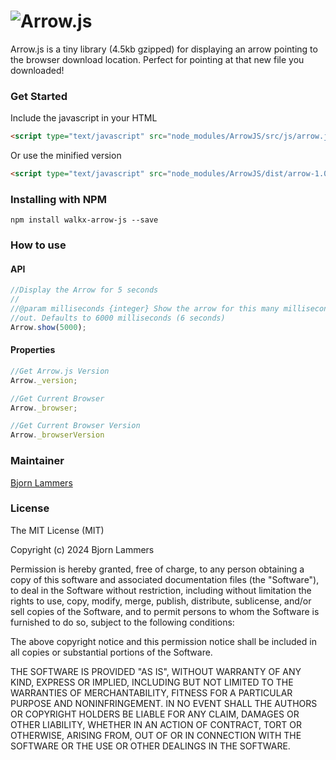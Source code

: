 ![Arrow.js](http://i.imgur.com/rZSWaEl.png)
===

Arrow.js is a tiny library (4.5kb gzipped) for displaying an arrow pointing to the browser download location. Perfect for pointing at that new file you downloaded!

### Get Started

Include the javascript in your HTML

```html
<script type="text/javascript" src="node_modules/ArrowJS/src/js/arrow.js">
```

Or use the minified version

```html
<script type="text/javascript" src="node_modules/ArrowJS/dist/arrow-1.0.0.min.js">
```

### Installing with NPM

    npm install walkx-arrow-js --save

### How to use

#### API

```javascript
//Display the Arrow for 5 seconds
//
//@param milliseconds {integer} Show the arrow for this many milliseconds then fade
//out. Defaults to 6000 milliseconds (6 seconds)
Arrow.show(5000);
```

#### Properties

```javascript
//Get Arrow.js Version
Arrow._version;

//Get Current Browser
Arrow._browser;

//Get Current Browser Version
Arrow._browserVersion 
```

### Maintainer

[Bjorn Lammers](https://github.com/walkxcode)

### License

The MIT License (MIT)

Copyright (c) 2024 Bjorn Lammers

Permission is hereby granted, free of charge, to any person obtaining a copy of
this software and associated documentation files (the "Software"), to deal in
the Software without restriction, including without limitation the rights to
use, copy, modify, merge, publish, distribute, sublicense, and/or sell copies of
the Software, and to permit persons to whom the Software is furnished to do so,
subject to the following conditions:

The above copyright notice and this permission notice shall be included in all
copies or substantial portions of the Software.

THE SOFTWARE IS PROVIDED "AS IS", WITHOUT WARRANTY OF ANY KIND, EXPRESS OR
IMPLIED, INCLUDING BUT NOT LIMITED TO THE WARRANTIES OF MERCHANTABILITY, FITNESS
FOR A PARTICULAR PURPOSE AND NONINFRINGEMENT. IN NO EVENT SHALL THE AUTHORS OR
COPYRIGHT HOLDERS BE LIABLE FOR ANY CLAIM, DAMAGES OR OTHER LIABILITY, WHETHER
IN AN ACTION OF CONTRACT, TORT OR OTHERWISE, ARISING FROM, OUT OF OR IN
CONNECTION WITH THE SOFTWARE OR THE USE OR OTHER DEALINGS IN THE SOFTWARE.

